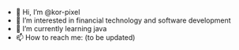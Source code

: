 - 👋 Hi, I’m @kor-pixel
- 👀 I’m interested in financial technology and software development
- 🌱 I’m currently learning java
- 📫 How to reach me: (to be updated)

<!---
kor-pixel/kor-pixel is a ✨ special ✨ repository because its `README.md` (this file) appears on your GitHub profile.
You can click the Preview link to take a look at your changes.
--->
